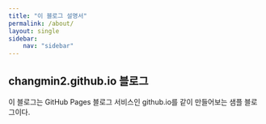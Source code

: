 ```yaml
---
title: "이 블로그 설명서"
permalink: /about/
layout: single
sidebar:
    nav: "sidebar"
---
```


## changmin2.github.io 블로그

이 블로그는 GitHub Pages 블로그 서비스인 github.io를 같이 만들어보는 샘플 블로그이다.

